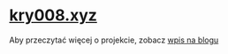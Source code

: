 # [kry008.xyz](https://kry008.xyz)

Aby przeczytać więcej o projekcie, zobacz [wpis na blogu](https://kry008.xyz/blog/?p=71)
